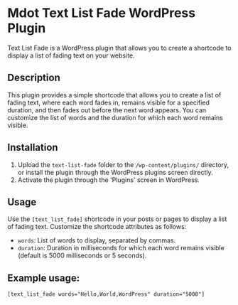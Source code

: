 # Mdot Text List Fade WordPress Plugin

Text List Fade is a WordPress plugin that allows you to create a shortcode to display a list of fading text on your website.

## Description

This plugin provides a simple shortcode that allows you to create a list of fading text, where each word fades in, remains visible for a specified duration, and then fades out before the next word appears. You can customize the list of words and the duration for which each word remains visible.

## Installation

1. Upload the `text-list-fade` folder to the `/wp-content/plugins/` directory, or install the plugin through the WordPress plugins screen directly.
2. Activate the plugin through the 'Plugins' screen in WordPress.

## Usage

Use the `[text_list_fade]` shortcode in your posts or pages to display a list of fading text. Customize the shortcode attributes as follows:

- `words`: List of words to display, separated by commas.
- `duration`: Duration in milliseconds for which each word remains visible (default is 5000 milliseconds or 5 seconds).

## Example usage:
`[text_list_fade words="Hello,World,WordPress" duration="5000"]`

